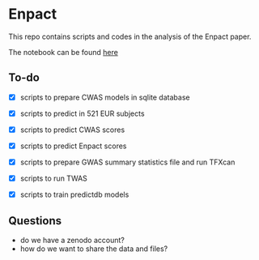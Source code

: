 # Enpact
This repo contains scripts and codes in the analysis of the Enpact paper.

The notebook can be found [here](./notebooks/recreateEnpactResults.qmd)

## To-do
- [X] scripts to prepare CWAS models in sqlite database

- [X] scripts to predict in 521 EUR subjects

- [X] scripts to predict CWAS scores

- [X] scripts to predict Enpact scores

- [X] scripts to prepare GWAS summary statistics file and run TFXcan

- [X] scripts to run TWAS

- [X] scripts to train predictdb models

## Questions
- do we have a zenodo account?
- how do we want to share the data and files?